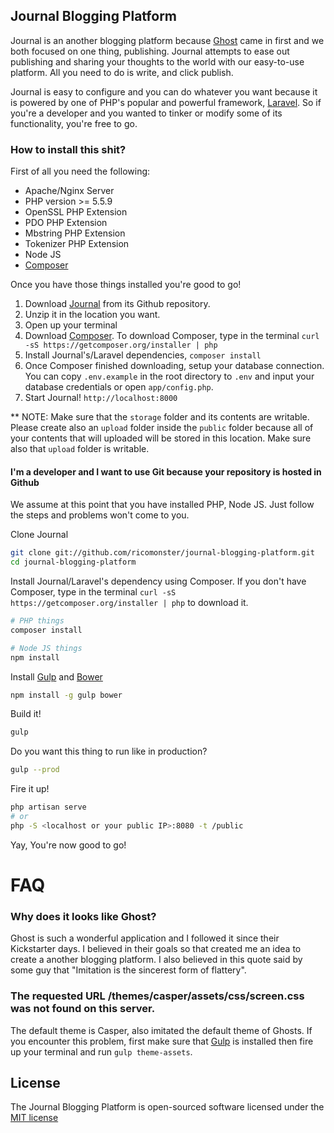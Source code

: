 ## Journal Blogging Platform

Journal is an another blogging platform because [Ghost](http://ghost.org) came in first and we both focused on one thing, publishing. Journal attempts to ease out publishing and sharing your thoughts to the world with our easy-to-use platform. All you need to do is write, and click publish.

Journal is easy to configure and you can do whatever you want because it is powered by one of PHP's popular and powerful framework, [Laravel](http://laravel.com). So if you're a developer and you wanted to tinker or modify some of its functionality, you're free to go.

### How to install this shit?

First of all you need the following:
- Apache/Nginx Server
- PHP version >= 5.5.9
- OpenSSL PHP Extension
- PDO PHP Extension
- Mbstring PHP Extension
- Tokenizer PHP Extension
- Node JS
- [Composer](https://getcomposer.org/)

Once you have those things installed you're good to go!

1. Download [Journal](https://github.com/ricomonster/journal-blogging-platform) from its Github repository.
1. Unzip it in the location you want.
1. Open up your terminal
1. Download [Composer](https://getcomposer.org/). To download Composer, type in the terminal `curl -sS https://getcomposer.org/installer | php`
1. Install Journal's/Laravel dependencies, `composer install`
1. Once Composer finished downloading, setup your database connection. You can copy `.env.example` in the root directory to `.env` and input your database credentials or open `app/config.php`.
1. Start Journal! `http://localhost:8000`

** NOTE: Make sure that the `storage` folder and its contents are writable. Please create also an `upload` folder inside the `public` folder because all of your contents that will uploaded will be stored in this location. Make sure also that `upload` folder is writable.

#### I'm a developer and I want to use Git because your repository is hosted in Github
We assume at this point that you have installed PHP, Node JS. Just follow the steps and problems won't come to you.

Clone Journal
```bash
git clone git://github.com/ricomonster/journal-blogging-platform.git
cd journal-blogging-platform
```

Install Journal/Laravel's dependency using Composer. If you don't have Composer, type in the terminal `curl -sS https://getcomposer.org/installer | php` to download it.

```bash
# PHP things
composer install

# Node JS things
npm install
```

Install [Gulp](https://www.npmjs.com/package/gulp) and [Bower](https://www.npmjs.com/package/bower)
```bash
npm install -g gulp bower
```

Build it!
```bash
gulp
```

Do you want this thing to run like in production?
```bash
gulp --prod
```

Fire it up!
```bash
php artisan serve
# or
php -S <localhost or your public IP>:8080 -t /public
```

Yay, You're now good to go!

# FAQ
### Why does it looks like Ghost?
Ghost is such a wonderful application and I followed it since their Kickstarter days. I believed in their goals so that created me an idea to create a another blogging platform. I also believed in this quote said by some guy that "Imitation is the sincerest form of flattery".

### The requested URL /themes/casper/assets/css/screen.css was not found on this server.
The default theme is Casper, also imitated the default theme of Ghosts. If you encounter this problem, first make sure that [Gulp](https://www.npmjs.com/package/gulp) is installed then fire up your terminal and run `gulp theme-assets`.

## License
The Journal Blogging Platform is open-sourced software licensed under the [MIT license](http://opensource.org/licenses/MIT)
